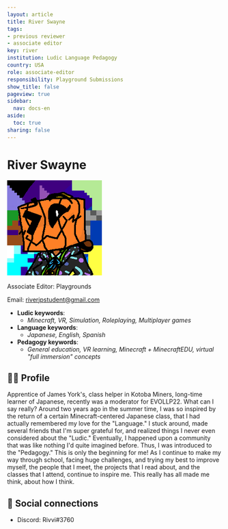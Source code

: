 ```yaml
---
layout: article
title: River Swayne
tags:
- previous reviewer
- associate editor
key: river
institution: Ludic Language Pedagogy
country: USA
role: associate-editor
responsibility: Playground Submissions
show_title: false
pageview: true
sidebar:
  nav: docs-en
aside:
  toc: true
sharing: false
---
```


# River Swayne

<div class="card">
  <div class="card__image">
    <img class="image" src="/assets/images/LLProfile_River.png"/>
  </div>
</div>

Associate Editor: Playgrounds

Email: [riverjpstudent@gmail.com](mailto:riverjpstudent@gmail.com)

- **Ludic keywords**: 
  - *Minecraft, VR, Simulation, Roleplaying, Multiplayer games*
- **Language keywords**: 
  - *Japanese, English, Spanish*
- **Pedagogy keywords**: 
  - *General education, VR learning, Minecraft + MinecraftEDU, virtual "full immersion" concepts*
<!--more-->

## 👨‍🏫 Profile

Apprentice of James York's, class helper in Kotoba Miners, long-time learner of Japanese, recently was a moderator for EVOLLP22.
What can I say really? Around two years ago in the summer time, I was so inspired by the return of a certain Minecraft-centered Japanese class, that I had actually remembered my love for the "Language." I stuck around, made several friends that I'm super grateful for, and realized things I never even considered about the "Ludic." Eventually, I happened upon a community that was like nothing I'd quite imagined before. Thus, I was introduced to the "Pedagogy."
This is only the beginning for me! As I continue to make my way through school, facing huge challenges, and trying my best to improve myself, the people that I meet, the projects that I read about, and the classes that I attend, continue to inspire me. 
This really has all made me think, about how I think.


## 💬 Social connections

- Discord: Rivvi#3760